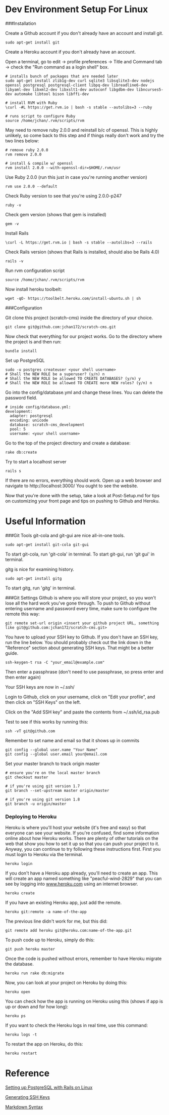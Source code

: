Dev Environment Setup For Linux
===============================

###Installation

Create a Github account if you don't already have an account and install git.

	sudo apt-get install git

Create a Heroku account if you don't already have an account.

Open a terminal, go to edit -> profile preferences -> Title and Command tab -> check the "Run command as a login shell" box.

	# installs bunch of packages that are needed later
	sudo apt-get install zlib1g-dev curl sqlite3 libsqlite3-dev nodejs openssl postgresql postgresql-client libpq-dev libreadline6-dev libyaml-dev libxml2-dev libxslt1-dev autoconf libgdbm-dev libncurses5-dev automake libtool bison libffi-dev
	
	# install RVM with Ruby
	\curl -#L https://get.rvm.io | bash -s stable --autolibs=3 --ruby
	
	# runs script to configure Ruby
	source /home/jchan/.rvm/scripts/rvm

May need to remove ruby 2.0.0 and reinstall b/c of openssl. This is highly unlikely, so come back to this step and if things really don't work and try the two lines below:

	# remove ruby 2.0.0
	rvm remove 2.0.0

	# install & compile w/ openssl
	rvm install 2.0.0 --with-openssl-dir=$HOME/.rvm/usr
	
Use Ruby 2.0.0 (run this just in case you're running another version) 

	rvm use 2.0.0 --default

Check Ruby version to see that you're using 2.0.0-p247

	ruby -v
	
Check gem version (shows that gem is installed)

	gem -v
	
Install Rails

	\curl -L https://get.rvm.io | bash -s stable --autolibs=3 --rails
	
Check Rails version (shows that Rails is installed, should also be Rails 4.0)

	rails -v 
	
Run rvm configuration script

	source /home/jchan/.rvm/scripts/rvm

Now install heroku toolbelt:

	wget -qO- https://toolbelt.heroku.com/install-ubuntu.sh | sh 

###Configuration

Git clone this project (scratch-cms) inside the directory of your choice.

	git clone git@github.com:jchan172/scratch-cms.git

Now check that everything for our project works. Go to the directory where the project is and then run:

	bundle install

Set up PostgreSQL

	sudo -u postgres createuser <your shell username>
	# Shall the NEW ROLE be a superuser? (y/n) n
	# Shall the NEW ROLE be allowed TO CREATE DATABASES? (y/n) y
	# Shall the NEW ROLE be allowed TO CREATE more NEW roles? (y/n) n

Go into the config/database.yml and change these lines. You can delete the password field.

	# inside config/database.yml:
	development:
	  adapter: postgresql
	  encoding: unicode
	  database: scratch-cms_development
	  pool: 5
	  username: <your shell username>

Go to the top of the project directory and create a database:

	rake db:create

Try to start a localhost server

	rails s

If there are no errors, everything should work. Open up a web browser and navigate to http://localhost:3000/ You ought to see the website.

Now that you're done with the setup, take a look at Post-Setup.md for tips on customizing your front page and tips on pushing to Github and Heroku.

Useful Information
==================

###Git Tools
git-cola and git-gui are nice all-in-one tools.

	sudo apt-get install git-cola git-gui

To start git-cola, run 'git-cola' in terminal. To start git-gui, run 'git gui' in terminal.

gitg is nice for examining history.

	sudo apt-get install gitg

To start gitg, run 'gitg' in terminal.

###Git Settings
Github is where you will store your project, so you won't lose all the hard work you've gone through. To push to Github without entering username and password every time, make sure to configure the remote this way:

	git remote set-url origin <insert your github project URL, something like git@github.com:jchan172/scratch-cms.git>

You have to upload your SSH key to Github. If you don't have an SSH key, run the line below. You should probably check out the link down in the "Reference" section about generating SSH keys. That might be a better guide.

	ssh-keygen-t rsa -C "your_email@example.com"

Then enter a passphrase (don't need to use passphrase, so press enter and then enter again)

Your SSH keys are now in ~/.ssh/

Login to Github, click on your username, click on "Edit your profile", and then click on "SSH Keys" on the left.

Click on the "Add SSH key" and paste the contents from ~/.ssh/id_rsa.pub

Test to see if this works by running this:

	ssh -vT git@github.com

Remember to set name and email so that it shows up in commits

	git config --global user.name "Your Name"
	git config --global user.email your@email.com

Set your master branch to track origin master

	# ensure you're on the local master branch
	git checkout master

	# if you're using git version 1.7
	git branch --set-upstream master origin/master

	# if you're using git version 1.8
	git branch -u origin/master

### Deploying to Heroku
Heroku is where you'll host your website (it's free and easy) so that everyone can see your website. If you're confused, find some information online about how Heroku works. There are plenty of other tutorials on the web that show you how to set it up so that you can push your project to it. Anyway, you can continue to try following these instructions first. First you must login to Heroku via the terminal.

	heroku login

If you don't have a Heroku app already, you'll need to create an app. This will create an app named something like "peacful-wind-2829" that you can see by logging into www.heroku.com using an internet browser.

	heroku create

If you have an existing Heroku app, just add the remote.

	heroku git:remote -a name-of-the-app

The previous line didn't work for me, but this did:

	git remote add heroku git@heroku.com:name-of-the-app.git

To push code up to Heroku, simply do this:

	git push heroku master

Once the code is pushed without errors, remember to have Heroku migrate the database.

	heroku run rake db:migrate

Now, you can look at your project on Heroku by doing this:

	heroku open

You can check how the app is running on Heroku using this (shows if app is up or down and for how long):

	heroku ps

If you want to check the Heroku logs in real time, use this command:

	heroku logs -t

To restart the app on Heroku, do this:

	heroku restart

Reference
=========
[Setting up PostgreSQL with Rails on Linux][postgres]

[Generating SSH Keys][sshkeys]

[Markdown Syntax][markdown]

[postgres]: http://mrfrosti.com/2011/06/setup-postgresql-with-rails-on-linux/
[sshkeys]: https://help.github.com/articles/generating-ssh-keys
[markdown]: http://daringfireball.net/projects/markdown/syntax